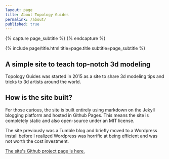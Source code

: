 ```yaml
---
layout: page
title: About Topology Guides
permalink: /about/
published: true
---
```


<div class="page" markdown="1">

{% capture page_subtitle %}
{% endcapture %}

{% include page/title.html title=page.title subtitle=page_subtitle %}

## A simple site to teach top-notch 3d modeling

Topology Guides was started in 2015 as a site to share 3d modeling tips and tricks to 3d artists around the world.

## How is the site built?
For those curious, the site is built entirely using markdown on the Jekyll blogging platform and hosted in Github Pages. This means the site is completely static and also open-source under an MIT license.

The site previously was a Tumble blog and briefly moved to a Wordpress install before I realized Wordpress was horrific at being efficient and was not worth the cost investment.

[The site's Github project page is here.](https://github.com/TopologyGuides)

</div>
